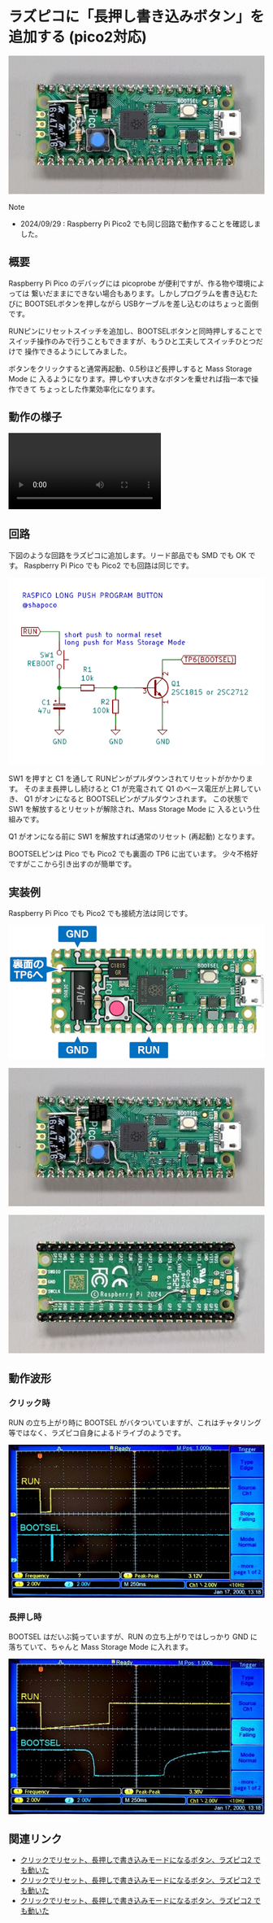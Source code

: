 # ラズピコに「長押し書き込みボタン」を追加する (pico2対応)

![](./cover.jpg)

> [!NOTE]
> - 2024/09/29 : Raspberry Pi Pico2 でも同じ回路で動作することを確認しました。

## 概要

Raspberry Pi Pico のデバッグには picoprobe が便利ですが、作る物や環境によっては
繋いだままにできない場合もあります。しかしプログラムを書き込むたびに
BOOTSELボタンを押しながら USBケーブルを差し込むのはちょっと面倒です。

RUNピンにリセットスイッチを追加し、BOOTSELボタンと同時押しすることで
スイッチ操作のみで行うこともできますが、もうひと工夫してスイッチひとつだけで
操作できるようにしてみました。

ボタンをクリックすると通常再起動、0.5秒ほど長押しすると Mass Storage Mode に
入るようになります。押しやすい大きなボタンを乗せれば指一本で操作できて
ちょっとした作業効率化になります。

## 動作の様子

![](https://www.shapoco.net/media/2024/20240915-pico2-longpush-button.mp4)

## 回路

下図のような回路をラズピコに追加します。リード部品でも SMD でも OK です。 Raspberry Pi Pico でも Pico2 でも回路は同じです。

![](./circuit_diagram.png)

SW1 を押すと C1 を通して RUNピンがプルダウンされてリセットがかかります。
そのまま長押しし続けると C1 が充電されて Q1 のベース電圧が上昇していき、
Q1 がオンになると BOOTSELピンがプルダウンされます。
この状態で SW1 を解放するとリセットが解除され、Mass Storage Mode に
入るという仕組みです。

Q1 がオンになる前に SW1 を解放すれば通常のリセット (再起動) となります。

BOOTSELピンは Pico でも Pico2 でも裏面の TP6 に出ています。
少々不格好ですがここから引き出すのが簡単です。

## 実装例

Raspberry Pi Pico でも Pico2 でも接続方法は同じです。

![](./layout.png)

![](./pico_long_push_button_front.jpg)

![](./pico_long_push_button_back.jpg)

## 動作波形

### クリック時

RUN の立ち上がり時に BOOTSEL がバタついていますが、これはチャタリング等ではなく、ラズピコ自身によるドライブのようです。

![](./waveform_click.jpg)

### 長押し時

BOOTSEL はだいぶ鈍っていますが、RUN の立ち上がりではしっかり GND に落ちていて、ちゃんと Mass Storage Mode に入れます。

![](./waveform_long_push.jpg)

## 関連リンク

- [クリックでリセット、長押しで書き込みモードになるボタン、ラズピコ2 でも動いた](https://x.com/shapoco/status/1835247604898345384)
- [クリックでリセット、長押しで書き込みモードになるボタン、ラズピコ2 でも動いた](https://misskey.io/notes/9y6xyluv70rf0cd7)
- [クリックでリセット、長押しで書き込みモードになるボタン、ラズピコ2 でも動いた](https://bsky.app/profile/shapoco.net/post/3l46olsaoyt2e)
